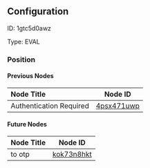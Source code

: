 # 
## Configuration
ID:  1gtc5d0awz

Type: EVAL 








### Position

#### Previous Nodes
| Node Title | Node ID |
| :------------- | ------------ |
| Authentication Required | [4psx471uwp](./4psx471uwp.md) | 
 
 #### Future Nodes
| Node Title | Node ID |
| :------------- | ------------ |
| to otp |[kok73n8hkt](./kok73n8hkt.md) | 